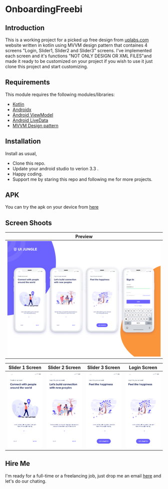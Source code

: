 # OnboardingFreebi

## Introduction

This is a working project for a picked up free design from [uplabs.com](https://www.uplabs.com/posts/onboarding-screen-freebie-548c4669-8ef7-43a9-857c-e12d92772c1b) website written
in kotlin using MVVM design pattern that containes 4 screens "Login, Slider1, Slider2 and Slider3" screens. I've implemented each screen and it's
functions "NOT ONLY DESIGN OR XML FILES"and made it ready to be customized on your project if you wish to use it just clone
this project and start customizing.

## Requirements

This module requires the following modules/libraries:

* [Kotlin](https://kotlinlang.org)
* [Androidx](https://developer.android.com/jetpack/androidx)
* [Android ViewModel](https://developer.android.com/topic/libraries/architecture/viewmodel)
* [Android LiveData](https://developer.android.com/topic/libraries/architecture/livedata)
* [MVVM Design pattern](https://antonioleiva.com/mvvm-vs-mvp)

## Installation

Install as usual,
* Clone this repo.
* Update your android studio to verion 3.3 .
* Happy coding.
* Support me by staring this repo and following me for more projects.

## APK

You can try the apk on your device from [here](https://drive.google.com/open?id=1YMFI5PtljkA6A3tVTLEfFcaxLpLHEVZF)

## Screen Shoots

|    Preview   |
| ------------- |
| ![Configuration Screenshot](/screenshoot/00-preview.png) |

|    Slider 1 Screen   | Slider 2 Screen | Slider 3 Screen | Login Screen|
| ------------- | ------------- | -------------| -------------| 
| ![Configuration Screenshot](/screenshoot/01-slider1.png)  | ![Configuration Screenshot](/screenshoot/02-slider2.png)  | ![Configuration Screenshot](/screenshoot/03-slider3.png) | ![Configuration Screenshot](/screenshoot/03-slider3.png) |

## Hire Me
I'm ready for a full-time or a freelancing job, just drop me an email [here](https://www.inassar.me) and let's do our chating.
